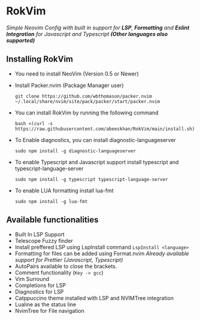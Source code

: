 # RokVim

 _Simple Neovim Config with built in support for **LSP**, **Formatting** and **Eslint Integration** for Javascript and Typescript **(Other languages also supported)**_

## Installing RokVim
 - You need to install NeoVim (Version 0.5 or Newer)
 - Install Packer.nvim (Package Manager user)
  
   ```
   git clone https://github.com/wbthomason/packer.nvim ~/.local/share/nvim/site/pack/packer/start/packer.nvim
   ```

 - You can install RokVim by running the following command

   ```bash <(curl -s https://raw.githubusercontent.com/abeeskhan/RokVim/main/install.sh)```

 - To Enable diagnostics, you can install diagnostic-languageserver

   ```sudo npm install -g diagnostic-languageserver```

 - To enable Typescript and Javascript support install typescript and typescript-language-server

   ```sudo npm install -g typescript typescript-language-server```

 - To enable LUA formatting install lua-fmt

   ```sudo npm install -g lua-fmt```

## Available functionalities
 - Built In LSP Support
 - Telescope Fuzzy finder
 - Install preffered LSP using LspInstall command
   ```LspInstall <language>```
 - Formatting for files can be added using Format.nvim
   _Already available support for Prettier (Javascript, Typescript)_
 - AutoPairs available to close the brackets.
 - Comment functionality (```Key -> gcc```)
 - Vim Surround
 - Completions for LSP
 - Diagnostics for LSP
 - Catppuccino theme installed with LSP and NVIMTree integration
 - Lualine as the status line
 - NvimTree for File navigation 
